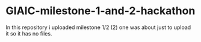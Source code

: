 # GIAIC-milestone-1-and-2-hackathon
In this repository i uploaded milestone 1/2 (2) one was about just to upload it so it has no files.
